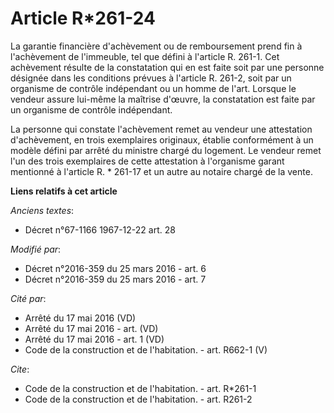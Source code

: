# Article R*261-24

La garantie financière d'achèvement ou de remboursement prend fin à l'achèvement de l'immeuble, tel que défini à l'article R.
261-1. Cet achèvement résulte de la constatation qui en est faite soit par une personne désignée dans les conditions prévues
à l'article R. 261-2, soit par un organisme de contrôle indépendant ou un homme de l'art. Lorsque le vendeur assure lui-même
la maîtrise d'œuvre, la constatation est faite par un organisme de contrôle indépendant.

La personne qui constate l'achèvement remet au vendeur une attestation d'achèvement, en trois exemplaires originaux, établie
conformément à un modèle défini par arrêté du ministre chargé du logement. Le vendeur remet l'un des trois exemplaires de
cette attestation à l'organisme garant mentionné à l'article R. * 261-17 et un autre au notaire chargé de la vente.

**Liens relatifs à cet article**

_Anciens textes_:

  - Décret n°67-1166 1967-12-22 art. 28

_Modifié par_:

  - Décret n°2016-359 du 25 mars 2016 - art. 6
  - Décret n°2016-359 du 25 mars 2016 - art. 7

_Cité par_:

  - Arrêté du 17 mai 2016 (VD)
  - Arrêté du 17 mai 2016 - art. (VD)
  - Arrêté du 17 mai 2016 - art. 1 (VD)
  - Code de la construction et de l'habitation. - art. R662-1 (V)

_Cite_:

  - Code de la construction et de l'habitation. - art. R*261-1
  - Code de la construction et de l'habitation. - art. R261-2
